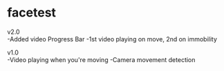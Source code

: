 # facetest

v2.0 </br>
        -Added video Progress Bar
        -1st video playing on move, 2nd on immobility
        
v1.0<br>
        -Video playing when you're moving
        -Camera movement detection
